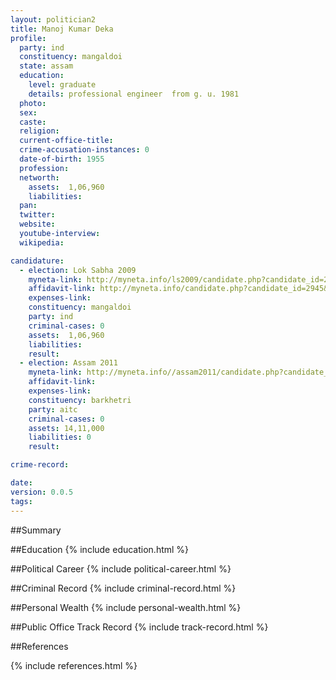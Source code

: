 ```yaml
---
layout: politician2
title: Manoj Kumar Deka
profile: 
  party: ind
  constituency: mangaldoi
  state: assam
  education: 
    level: graduate
    details: professional engineer  from g. u. 1981
  photo: 
  sex: 
  caste: 
  religion: 
  current-office-title: 
  crime-accusation-instances: 0
  date-of-birth: 1955
  profession: 
  networth: 
    assets:  1,06,960
    liabilities: 
  pan: 
  twitter: 
  website: 
  youtube-interview: 
  wikipedia: 

candidature: 
  - election: Lok Sabha 2009
    myneta-link: http://myneta.info/ls2009/candidate.php?candidate_id=2945
    affidavit-link: http://myneta.info/candidate.php?candidate_id=2945&scan=original
    expenses-link: 
    constituency: mangaldoi 
    party: ind
    criminal-cases: 0
    assets:  1,06,960
    liabilities: 
    result:  
  - election: Assam 2011
    myneta-link: http://myneta.info//assam2011/candidate.php?candidate_id=933
    affidavit-link: 
    expenses-link: 
    constituency: barkhetri 
    party: aitc
    criminal-cases: 0
    assets: 14,11,000
    liabilities: 0
    result:  

crime-record: 

date: 
version: 0.0.5
tags: 
---
```

##Summary


##Education
{% include education.html %}


##Political Career
{% include political-career.html %}


##Criminal Record
{% include criminal-record.html %}


##Personal Wealth
{% include personal-wealth.html %}


##Public Office Track Record
{% include track-record.html %}


##References


{% include references.html %}